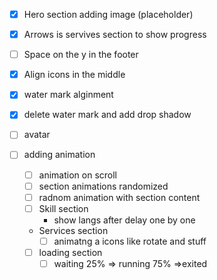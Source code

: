 * [x] Hero section adding image (placeholder)
* [x] Arrows is servives section to show progress 
* [ ] Space on the y in the footer
* [x] Align icons in the middle  
* [x] water mark alginment
* [x] delete water mark and add drop shadow
* [ ] avatar 

* [ ] adding animation
    * [ ] animation on scroll
    * [ ] section animations randomized 
    * [ ] radnom animation with section content
    * [ ] Skill section
        * show langs after delay one by one 
    * Services section 
        * [ ] animatng a icons like rotate and stuff 
    * [ ] loading section 
        * [ ] waiting 25% => running 75% =>exited 